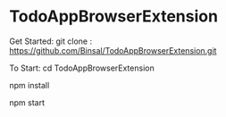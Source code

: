 # TodoAppBrowserExtension


Get Started: git clone : https://github.com/Binsal/TodoAppBrowserExtension.git

To Start: cd TodoAppBrowserExtension

npm install

npm start

